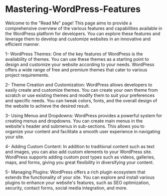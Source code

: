 # Mastering-WordPress-Features
Welcome to the "Read Me" page! This page aims to provide a comprehensive overview of the various features and capabilities available in the WordPress platform for developers. You can explore these features and leverage them to develop and customize websites in an innovative and efficient manner.

1- WordPress Themes:
One of the key features of WordPress is the availability of themes. You can use these themes as a starting point to design and customize your website according to your needs. WordPress offers a wide range of free and premium themes that cater to various project requirements.

2- Theme Creation and Customization:
WordPress allows developers to easily create and customize themes. You can create your own theme from scratch or use existing themes and modify them to suit your preferences and specific needs. You can tweak colors, fonts, and the overall design of the website to achieve the desired result.

3- Using Menus and Dropdowns:
WordPress provides a powerful system for creating menus and dropdowns. You can create main menus in the website's header and submenus in sub-sections. This allows you to organize your content and facilitate a smooth user experience in navigating your site.

4- Adding Custom Content:
In addition to traditional content such as text and images, you can also add custom elements to your WordPress site. WordPress supports adding custom post types such as videos, galleries, maps, and forms, giving you great flexibility in diversifying your content.

5- Managing Plugins:
WordPress offers a rich plugin ecosystem that extends the functionality of your site. You can explore and install various plugins to enhance your website's features, such as SEO optimization, security, contact forms, social media integration, and more.
